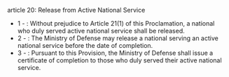 article 20: Release from Active National Service

<ul>
			<li>1 - : Without prejudice to Article 21(1) of this Proclamation, a national who duly served active national service shall be released. <ul>
			</ul></li>			<li>2 - : The Ministry of Defense may release a national serving an active national service before the date of completion.<ul>
			</ul></li>			<li>3 - : Pursuant to this Provision, the Ministry of Defense shall issue a certificate of completion to those who duly served their active national service.<ul>
			</ul></li></ul>